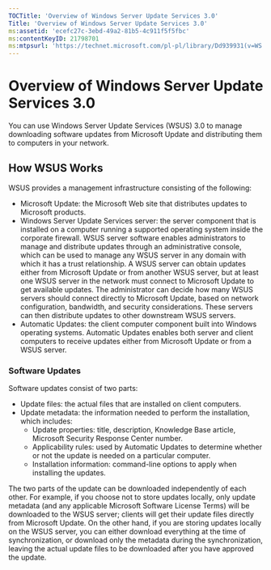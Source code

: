 ```yaml
---
TOCTitle: 'Overview of Windows Server Update Services 3.0'
Title: 'Overview of Windows Server Update Services 3.0'
ms:assetid: 'ecefc27c-3ebd-49a2-81b5-4c911f5f5fbc'
ms:contentKeyID: 21798701
ms:mtpsurl: 'https://technet.microsoft.com/pl-pl/library/Dd939931(v=WS.10)'
---
```


Overview of Windows Server Update Services 3.0
==============================================

You can use Windows Server Update Services (WSUS) 3.0 to manage downloading software updates from Microsoft Update and distributing them to computers in your network.

How WSUS Works
--------------

WSUS provides a management infrastructure consisting of the following:

-   Microsoft Update: the Microsoft Web site that distributes updates to Microsoft products.
-   Windows Server Update Services server: the server component that is installed on a computer running a supported operating system inside the corporate firewall. WSUS server software enables administrators to manage and distribute updates through an administrative console, which can be used to manage any WSUS server in any domain with which it has a trust relationship. A WSUS server can obtain updates either from Microsoft Update or from another WSUS server, but at least one WSUS server in the network must connect to Microsoft Update to get available updates. The administrator can decide how many WSUS servers should connect directly to Microsoft Update, based on network configuration, bandwidth, and security considerations. These servers can then distribute updates to other downstream WSUS servers.
-   Automatic Updates: the client computer component built into Windows operating systems. Automatic Updates enables both server and client computers to receive updates either from Microsoft Update or from a WSUS server.

### Software Updates

Software updates consist of two parts:

-   Update files: the actual files that are installed on client computers.
-   Update metadata: the information needed to perform the installation, which includes:
    -   Update properties: title, description, Knowledge Base article, Microsoft Security Response Center number.
    -   Applicability rules: used by Automatic Updates to determine whether or not the update is needed on a particular computer.
    -   Installation information: command-line options to apply when installing the updates.

The two parts of the update can be downloaded independently of each other. For example, if you choose not to store updates locally, only update metadata (and any applicable Microsoft Software License Terms) will be downloaded to the WSUS server; clients will get their update files directly from Microsoft Update. On the other hand, if you are storing updates locally on the WSUS server, you can either download everything at the time of synchronization, or download only the metadata during the synchronization, leaving the actual update files to be downloaded after you have approved the update.

